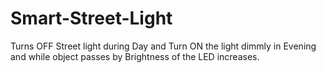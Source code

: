 # Smart-Street-Light

Turns OFF Street light during Day and Turn ON the light dimmly in Evening and while object passes by Brightness of the LED increases.
